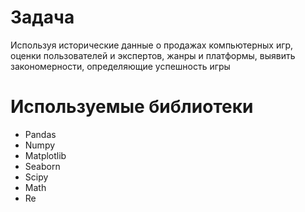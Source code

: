 # Задача
Используя исторические данные о продажах компьютерных игр, оценки пользователей и экспертов, жанры и платформы, выявить закономерности, определяющие успешность игры 
# Используемые библиотеки
- Pandаs
- Numpy
- Matplotlib
- Seaborn
- Scipy
- Math
- Re
